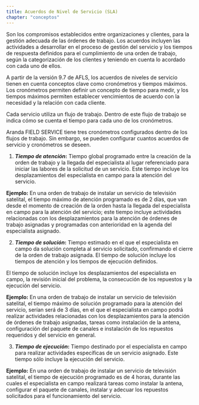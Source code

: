 ```yaml
---
title: Acuerdos de Nivel de Servicio (SLA)
chapter: "conceptos"
---
```


Son los compromisos establecidos entre organizaciones y clientes, para la gestión adecuada de las órdenes de trabajo. Los acuerdos incluyen las actividades a desarrollar en el proceso de gestión del servicio y los tiempos de respuesta definidos para el cumplimiento de una orden de trabajo, según la categorización de los clientes y teniendo en cuenta lo acordado con cada uno de ellos.

A partir de la versión 9.7 de AFLS, los acuerdos de niveles de servicio tienen en cuenta conceptos clave como cronómetros y tiempos máximos. Los cronómetros permiten definir un concepto de tiempo para medir, y los tiempos máximos permiten establecer vencimientos de acuerdo con la necesidad y la relación con cada cliente.

Cada servicio utiliza un flujo de trabajo. Dentro de este flujo de trabajo se indica cómo se cuenta el tiempo para cada uno de los cronómetros.

Aranda FIELD SERVICE tiene tres cronómetros configurados dentro de los flujos de trabajo. Sin embargo, se pueden configurar cuantos acuerdos de servicio y cronómetros se deseen.

1.  **_Tiempo de atención_:** Tiempo global programado entre la creación de la orden de trabajo y la llegada del especialista al lugar referenciado para iniciar las labores de la solicitud de un servicio. Este tiempo incluye los desplazamientos del especialista en campo para la atención del servicio.

**Ejemplo:** En una orden de trabajo de instalar un servicio de televisión satelital, el tiempo máximo de atención programado es de 2 días, que van desde el momento de creación de la orden hasta la llegada del especialista en campo para la atención del servicio; este tiempo incluye actividades relacionadas con los desplazamientos para la atención de órdenes de trabajo asignadas y programadas con anterioridad en la agenda del especialista asignado.

2.  **_Tiempo de solución_:** Tiempo estimado en el que el especialista en campo da solución completa al servicio solicitado, confirmando el cierre de la orden de trabajo asignada. El tiempo de solución incluye los tiempos de atención y los tiempos de ejecución definidos.

El tiempo de solución incluye los desplazamientos del especialista en campo, la revisión inicial del problema, la consecución de los repuestos y la ejecución del servicio.

**Ejemplo:** En una orden de trabajo de instalar un servicio de televisión satelital, el tiempo máximo de solución programado para la atención del servicio, serían será de 3 días, en el que el especialista en campo podrá realizar actividades relacionadas con los desplazamientos para la atención de órdenes de trabajo asignadas, tareas como instalación de la antena, configuración del paquete de canales e instalación de los repuestos requeridos y del servicio en general.

3.  **_Tiempo de ejecución_:** Tiempo destinado por el especialista en campo para realizar actividades específicas de un servicio asignado. Este tiempo sólo incluye la ejecución del servicio.

**Ejemplo:** En una orden de trabajo de instalar un servicio de televisión satelital, el tiempo de ejecución programado es de 4 horas, durante las cuales el especialista en campo realizará tareas como instalar la antena, configurar el paquete de canales, instalar y adecuar los repuestos solicitados para el funcionamiento del servicio.
